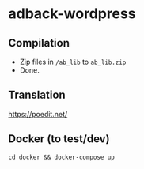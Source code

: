 # adback-wordpress
## Compilation
- Zip files in `/ab_lib` to `ab_lib.zip`
- Done.

## Translation
https://poedit.net/

## Docker (to test/dev)
`cd docker && docker-compose up`
